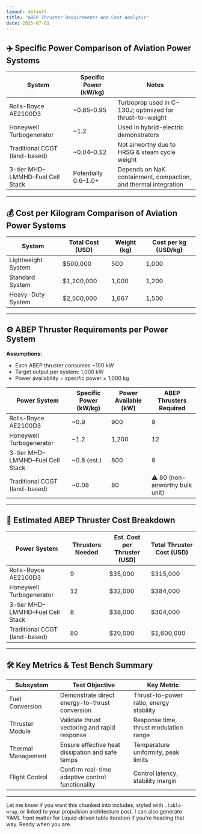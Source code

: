 ```yaml
---
layout: default
title: "ABEP Thruster Requirements and Cost Analysis"
date: 2025-07-01
---
```


## ✈️ Specific Power Comparison of Aviation Power Systems

| System                             | Specific Power (kW/kg) | Notes                                                        |
|-----------------------------------|------------------------|--------------------------------------------------------------|
| Rolls-Royce AE2100D3              | ~0.85–0.95             | Turboprop used in C-130J; optimized for thrust-to-weight     |
| Honeywell Turbogenerator          | ~1.2                   | Used in hybrid-electric demonstrators                        |
| Traditional CCGT (land-based)     | ~0.04–0.12             | Not airworthy due to HRSG & steam cycle weight               |
| 3-tier MHD–LMMHD–Fuel Cell Stack  | Potentially 0.6–1.0+   | Depends on NaK containment, compaction, and thermal integration |

---

## 💰 Cost per Kilogram Comparison of Aviation Power Systems

| System             | Total Cost (USD) | Weight (kg) | Cost per kg (USD/kg) |
|-------------------|------------------|-------------|-----------------------|
| Lightweight System | $500,000         | 500         | 1,000                 |
| Standard System    | $1,200,000       | 1,000       | 1,200                 |
| Heavy-Duty System  | $2,500,000       | 1,667       | 1,500                 |

---

## ⚙️ ABEP Thruster Requirements per Power System

**Assumptions:**
- Each ABEP thruster consumes ~100 kW
- Target output per system: 1,000 kW
- Power availability = specific power × 1,000 kg

| Power System                       | Specific Power (kW/kg) | Power Available (kW) | ABEP Thrusters Required         |
|-----------------------------------|------------------------|----------------------|----------------------------------|
| Rolls-Royce AE2100D3              | ~0.9                   | 900                  | 9                                |
| Honeywell Turbogenerator          | ~1.2                   | 1,200                | 12                               |
| 3-tier MHD–LMMHD–Fuel Cell Stack  | ~0.8 (est.)            | 800                  | 8                                |
| Traditional CCGT (land-based)     | ~0.08                  | 80                   | ⚠️ 80 (non-airworthy bulk unit) |

---

## 💸 Estimated ABEP Thruster Cost Breakdown

| Power System                       | Thrusters Needed | Est. Cost per Thruster (USD) | Total Thruster Cost (USD) |
|-----------------------------------|------------------|-------------------------------|----------------------------|
| Rolls-Royce AE2100D3              | 9                | $35,000                       | $315,000                   |
| Honeywell Turbogenerator          | 12               | $32,000                       | $384,000                   |
| 3-tier MHD–LMMHD–Fuel Cell Stack  | 8                | $38,000                       | $304,000                   |
| Traditional CCGT (land-based)     | 80               | $20,000                       | $1,600,000                 |

---

## 🛠️ Key Metrics & Test Bench Summary

| Subsystem          | Test Objective                              | Key Metric                          |
|--------------------|----------------------------------------------|-------------------------------------|
| Fuel Conversion    | Demonstrate direct energy-to-thrust conversion | Thrust-to-power ratio, energy stability |
| Thruster Module    | Validate thrust vectoring and rapid response | Response time, thrust modulation range |
| Thermal Management | Ensure effective heat dissipation and safe temps | Temperature uniformity, peak limits |
| Flight Control     | Confirm real-time adaptive control functionality | Control latency, stability margin   |

---

Let me know if you want this chunked into includes, styled with `.table-wrap`, or linked to your propulsion architecture post. I can also generate YAML front matter for Liquid-driven table iteration if you're heading that way. Ready when you are.

